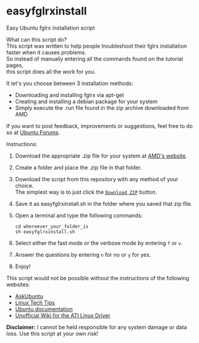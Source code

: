 easyfglrxinstall
================

Easy Ubuntu fglrx installation script

What can this script do?  
This script was written to help people troubleshoot their fglrx installation faster when it causes problems.  
So instead of manually entering all the commands found on the tutorial pages,  
this script does all the work for you.

It let's you choose between 3 installation methods:
- Downloading and installing fglrx via apt-get
- Creating and installing a debian package for your system
- Simply execute the .run file found in the zip archive downloaded from AMD

If you want to post feedback, improvements or suggestions, feel free to do so at [Ubuntu Forums](http://ubuntuforums.org/showthread.php?t=2174060).

Instructions:

1. Download the appropriate .zip file for your system at [AMD's website](http://support.amd.com/us/gpudownload/Pages/index.aspx).
2. Create a folder and place the .zip file in that folder.
3. Download the script from this repository with any method of your choice.  
   The simplest way is to just click the [`Download ZIP`](https://github.com/netcyphe/easyfglrxinstall/archive/master.zip) button.
4. Save it as easyfglrxinstall.sh in the folder where you saved that zip file.
5. Open a terminal and type the following commands:

    ````
    cd whereever_your_folder_is
    sh easyfglrxinstall.sh
    ````

6. Select either the fast mode or the verbose mode by entering `f` or `v`.
7. Answer the questions by entering `n` for no or `y` for yes.
8. Enjoy!

This script would not be possible without the instructions of the following websites:

- [AskUbuntu](http://askubuntu.com)
- [Linux Tech Tips](http://www.linuxtechtips.com/)
- [Ubuntu documentation](https://help.ubuntu.com/)
- [Unofficial Wiki for the ATI Linux Driver](http://wiki.cchtml.com/)

**Disclaimer:** I cannot be held responsible for any system damage or data loss. Use this script at your own risk!
